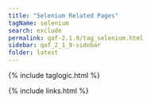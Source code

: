 ```yaml
---
title: "Selenium Related Pages"
tagName: selenium
search: exclude
permalink: qaf-2.1.9/tag_selenium.html
sidebar: qaf_2_1_9-sidebar
folder: latest
---
```

{% include taglogic.html %}

{% include links.html %}
